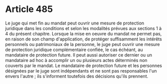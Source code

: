 # Article 485

Le juge qui met fin au mandat peut ouvrir une mesure de protection juridique dans les conditions et selon les modalités prévues aux sections 1 à 4 du présent chapitre.   Lorsque la mise en oeuvre du mandat ne permet pas, en raison de son champ d'application, de protéger suffisamment les intérêts personnels ou patrimoniaux de la personne, le juge peut ouvrir une mesure de protection juridique complémentaire confiée, le cas échéant, au mandataire de protection future. Il peut aussi autoriser ce dernier ou un mandataire ad hoc à accomplir un ou plusieurs actes déterminés non couverts par le mandat.   Le mandataire de protection future et les personnes désignées par le juge sont indépendants et ne sont pas responsables l'un envers l'autre ; ils s'informent toutefois des décisions qu'ils prennent.
